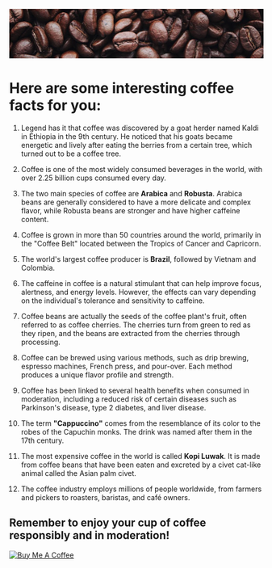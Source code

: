 ![Coffee](./coffee.png)

# Here are some interesting coffee facts for you:

1. Legend has it that coffee was discovered by a goat herder named Kaldi in Ethiopia in the 9th century. He noticed that his goats became energetic and lively after eating the berries from a certain tree, which turned out to be a coffee tree.

2. Coffee is one of the most widely consumed beverages in the world, with over 2.25 billion cups consumed every day.

3. The two main species of coffee are **Arabica** and **Robusta**. Arabica beans are generally considered to have a more delicate and complex flavor, while Robusta beans are stronger and have higher caffeine content.

4. Coffee is grown in more than 50 countries around the world, primarily in the "Coffee Belt" located between the Tropics of Cancer and Capricorn.

5. The world's largest coffee producer is **Brazil**, followed by Vietnam and Colombia.

6. The caffeine in coffee is a natural stimulant that can help improve focus, alertness, and energy levels. However, the effects can vary depending on the individual's tolerance and sensitivity to caffeine.

7. Coffee beans are actually the seeds of the coffee plant's fruit, often referred to as coffee cherries. The cherries turn from green to red as they ripen, and the beans are extracted from the cherries through processing.

8. Coffee can be brewed using various methods, such as drip brewing, espresso machines, French press, and pour-over. Each method produces a unique flavor profile and strength.

9. Coffee has been linked to several health benefits when consumed in moderation, including a reduced risk of certain diseases such as Parkinson's disease, type 2 diabetes, and liver disease.

10. The term **"Cappuccino"** comes from the resemblance of its color to the robes of the Capuchin monks. The drink was named after them in the 17th century.

11. The most expensive coffee in the world is called **Kopi Luwak**. It is made from coffee beans that have been eaten and excreted by a civet cat-like animal called the Asian palm civet.

12. The coffee industry employs millions of people worldwide, from farmers and pickers to roasters, baristas, and café owners.

## Remember to enjoy your cup of coffee responsibly and in moderation!



<a href="https://www.buymeacoffee.com/renanborgez" target="_blank"><img src="https://cdn.buymeacoffee.com/buttons/v2/default-yellow.png" alt="Buy Me A Coffee" style="height: 60px !important;width: 217px !important;" ></a>
